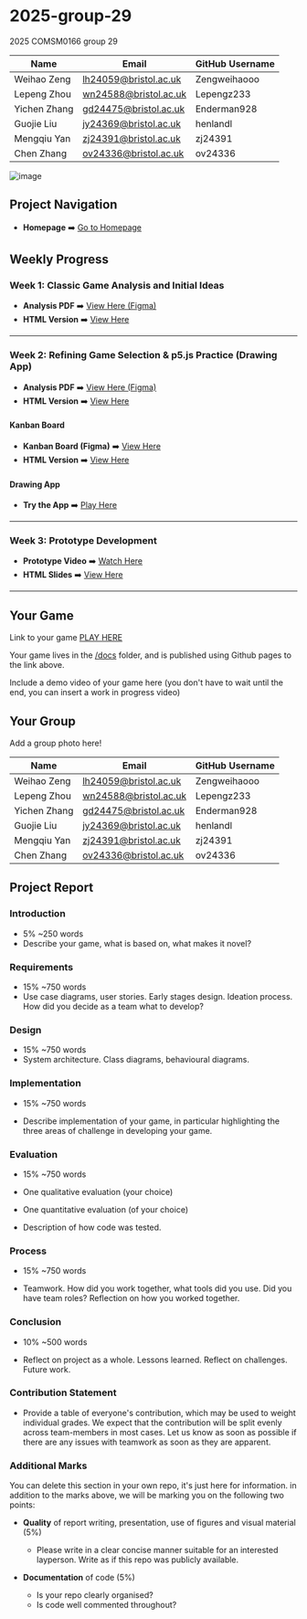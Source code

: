 # 2025-group-29
2025 COMSM0166 group 29

| Name         | Email                 | GitHub Username |
|--------------|-----------------------|------------------|
| Weihao Zeng  | lh24059@bristol.ac.uk | Zengweihaooo     |
| Lepeng Zhou  | wn24588@bristol.ac.uk | Lepengz233       |
| Yichen Zhang | gd24475@bristol.ac.uk | Enderman928      |
| Guojie Liu   | jy24369@bristol.ac.uk | henlandl         |
| Mengqiu Yan  | zj24391@bristol.ac.uk | zj24391          |
| Chen Zhang   | ov24336@bristol.ac.uk | ov24336          |

![image](https://github.com/user-attachments/assets/9ebbb493-48c5-424e-82cb-62763bb76816)




## **Project Navigation**

- **Homepage** ➡️ [Go to Homepage](docs/index.html)

## **Weekly Progress**

### **Week 1: Classic Game Analysis and Initial Ideas**  
- **Analysis PDF** ➡️ [View Here (Figma)](https://www.figma.com/slides/f1M1Zu2uoP3gkdLxZZtYRE/Week-01-GameList?node-id=1-255&t=f9RxkCZ8keAuPQIM-1)  
- **HTML Version** ➡️ [View Here](docs/slides/week01/index.html)

---

### **Week 2: Refining Game Selection & p5.js Practice (Drawing App)**  
- **Analysis PDF** ➡️ [View Here (Figma)](https://www.figma.com/slides/GL5WkeOr3bmHTlFOqxXnN3/Week-02-Refining-Selection?node-id=2-434&t=niDbJlbZIOYoC30k-1)  
- **HTML Version** ➡️ [View Here](docs/slides/week02/index.html)

#### **Kanban Board**  
- **Kanban Board (Figma)** ➡️ [View Here](https://www.figma.com/design/uZFMOPOv60n7bGkatZXVJs/Kanban-Board?node-id=0-1&t=1nYHQSl2tX5kk12n-1)  
- **HTML Version** ➡️ [View Here](docs/kanban/week02.html)

#### **Drawing App**  
- **Try the App** ➡️ [Play Here](docs/games/week02_sketch/index.html)

---

### **Week 3: Prototype Development**  
- **Prototype Video** ➡️ [Watch Here](docs/media/week03_agario_prototype.mp4)  
- **HTML Slides** ➡️ [View Here](docs/slides/week03/index.html)

---



## Your Game

Link to your game [PLAY HERE](https://peteinfo.github.io/COMSM0166-project-template/)

Your game lives in the [/docs](/docs) folder, and is published using Github pages to the link above.

Include a demo video of your game here (you don't have to wait until the end, you can insert a work in progress video)

## Your Group

Add a group photo here!

| Name         | Email                 | GitHub Username |
|--------------|-----------------------|------------------|
| Weihao Zeng  | lh24059@bristol.ac.uk | Zengweihaooo     |
| Lepeng Zhou  | wn24588@bristol.ac.uk | Lepengz233       |
| Yichen Zhang | gd24475@bristol.ac.uk | Enderman928      |
| Guojie Liu   | jy24369@bristol.ac.uk | henlandl         |
| Mengqiu Yan  | zj24391@bristol.ac.uk | zj24391          |
| Chen Zhang   | ov24336@bristol.ac.uk | ov24336          |

## Project Report

### Introduction

- 5% ~250 words 
- Describe your game, what is based on, what makes it novel? 

### Requirements 

- 15% ~750 words
- Use case diagrams, user stories. Early stages design. Ideation process. How did you decide as a team what to develop? 

### Design

- 15% ~750 words 
- System architecture. Class diagrams, behavioural diagrams. 

### Implementation

- 15% ~750 words

- Describe implementation of your game, in particular highlighting the three areas of challenge in developing your game. 

### Evaluation

- 15% ~750 words

- One qualitative evaluation (your choice) 

- One quantitative evaluation (of your choice) 

- Description of how code was tested. 

### Process 

- 15% ~750 words

- Teamwork. How did you work together, what tools did you use. Did you have team roles? Reflection on how you worked together. 

### Conclusion

- 10% ~500 words

- Reflect on project as a whole. Lessons learned. Reflect on challenges. Future work. 

### Contribution Statement

- Provide a table of everyone's contribution, which may be used to weight individual grades. We expect that the contribution will be split evenly across team-members in most cases. Let us know as soon as possible if there are any issues with teamwork as soon as they are apparent. 

### Additional Marks

You can delete this section in your own repo, it's just here for information. in addition to the marks above, we will be marking you on the following two points:

- **Quality** of report writing, presentation, use of figures and visual material (5%) 
  - Please write in a clear concise manner suitable for an interested layperson. Write as if this repo was publicly available.

- **Documentation** of code (5%)

  - Is your repo clearly organised? 
  - Is code well commented throughout?
